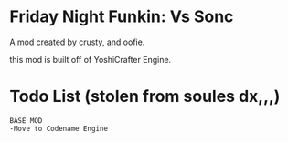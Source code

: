 # Friday Night Funkin: Vs Sonc

A mod created by crusty, and oofie.

this mod is built off of YoshiCrafter Engine.

# Todo List (stolen from soules dx,,,)

    BASE MOD
    -Move to Codename Engine









